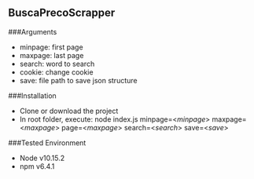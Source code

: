## BuscaPrecoScrapper

###Arguments
- minpage: first page
- maxpage: last page
- search: word to search
- cookie: change cookie
- save: file path to save json structure

###Installation
- Clone or download the project
- In root folder, execute: node index.js minpage=<*minpage*> maxpage=<*maxpage*> page=<*maxpage*> search=<*search*> save=<*save*>

###Tested Environment
- Node v10.15.2
- npm v6.4.1
